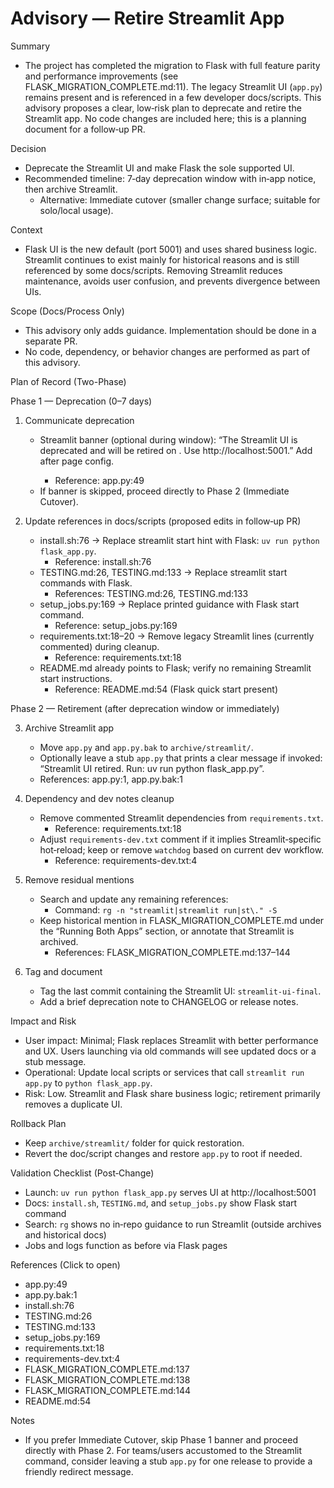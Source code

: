 # Advisory — Retire Streamlit App

Summary

- The project has completed the migration to Flask with full feature parity and performance improvements (see FLASK_MIGRATION_COMPLETE.md:11). The legacy Streamlit UI (`app.py`) remains present and is referenced in a few developer docs/scripts. This advisory proposes a clear, low‑risk plan to deprecate and retire the Streamlit app. No code changes are included here; this is a planning document for a follow‑up PR.

Decision

- Deprecate the Streamlit UI and make Flask the sole supported UI.
- Recommended timeline: 7‑day deprecation window with in‑app notice, then archive Streamlit.
  - Alternative: Immediate cutover (smaller change surface; suitable for solo/local usage).

Context

- Flask UI is the new default (port 5001) and uses shared business logic. Streamlit continues to exist mainly for historical reasons and is still referenced by some docs/scripts. Removing Streamlit reduces maintenance, avoids user confusion, and prevents divergence between UIs.

Scope (Docs/Process Only)

- This advisory only adds guidance. Implementation should be done in a separate PR.
- No code, dependency, or behavior changes are performed as part of this advisory.

Plan of Record (Two-Phase)

Phase 1 — Deprecation (0–7 days)

1) Communicate deprecation
   - Streamlit banner (optional during window): “The Streamlit UI is deprecated and will be retired on <date>. Use http://localhost:5001.” Add after page config.
     - Reference: app.py:49
   - If banner is skipped, proceed directly to Phase 2 (Immediate Cutover).

2) Update references in docs/scripts (proposed edits in follow‑up PR)
   - install.sh:76 → Replace streamlit start hint with Flask: `uv run python flask_app.py`.
     - Reference: install.sh:76
   - TESTING.md:26, TESTING.md:133 → Replace streamlit start commands with Flask.
     - References: TESTING.md:26, TESTING.md:133
   - setup_jobs.py:169 → Replace printed guidance with Flask start command.
     - Reference: setup_jobs.py:169
   - requirements.txt:18–20 → Remove legacy Streamlit lines (currently commented) during cleanup.
     - Reference: requirements.txt:18
   - README.md already points to Flask; verify no remaining Streamlit start instructions.
     - Reference: README.md:54 (Flask quick start present)

Phase 2 — Retirement (after deprecation window or immediately)

3) Archive Streamlit app
   - Move `app.py` and `app.py.bak` to `archive/streamlit/`.
   - Optionally leave a stub `app.py` that prints a clear message if invoked: “Streamlit UI retired. Run: uv run python flask_app.py”.
   - References: app.py:1, app.py.bak:1

4) Dependency and dev notes cleanup
   - Remove commented Streamlit dependencies from `requirements.txt`.
     - Reference: requirements.txt:18
   - Adjust `requirements-dev.txt` comment if it implies Streamlit‑specific hot‑reload; keep or remove `watchdog` based on current dev workflow.
     - Reference: requirements-dev.txt:4

5) Remove residual mentions
   - Search and update any remaining references:
     - Command: `rg -n "streamlit|streamlit run|st\." -S`
   - Keep historical mention in FLASK_MIGRATION_COMPLETE.md under the “Running Both Apps” section, or annotate that Streamlit is archived.
     - References: FLASK_MIGRATION_COMPLETE.md:137–144

6) Tag and document
   - Tag the last commit containing the Streamlit UI: `streamlit-ui-final`.
   - Add a brief deprecation note to CHANGELOG or release notes.

Impact and Risk

- User impact: Minimal; Flask replaces Streamlit with better performance and UX. Users launching via old commands will see updated docs or a stub message.
- Operational: Update local scripts or services that call `streamlit run app.py` to `python flask_app.py`.
- Risk: Low. Streamlit and Flask share business logic; retirement primarily removes a duplicate UI.

Rollback Plan

- Keep `archive/streamlit/` folder for quick restoration.
- Revert the doc/script changes and restore `app.py` to root if needed.

Validation Checklist (Post‑Change)

- Launch: `uv run python flask_app.py` serves UI at http://localhost:5001
- Docs: `install.sh`, `TESTING.md`, and `setup_jobs.py` show Flask start command
- Search: `rg` shows no in‑repo guidance to run Streamlit (outside archives and historical docs)
- Jobs and logs function as before via Flask pages

References (Click to open)

- app.py:49
- app.py.bak:1
- install.sh:76
- TESTING.md:26
- TESTING.md:133
- setup_jobs.py:169
- requirements.txt:18
- requirements-dev.txt:4
- FLASK_MIGRATION_COMPLETE.md:137
- FLASK_MIGRATION_COMPLETE.md:138
- FLASK_MIGRATION_COMPLETE.md:144
- README.md:54

Notes

- If you prefer Immediate Cutover, skip Phase 1 banner and proceed directly with Phase 2. For teams/users accustomed to the Streamlit command, consider leaving a stub `app.py` for one release to provide a friendly redirect message.

